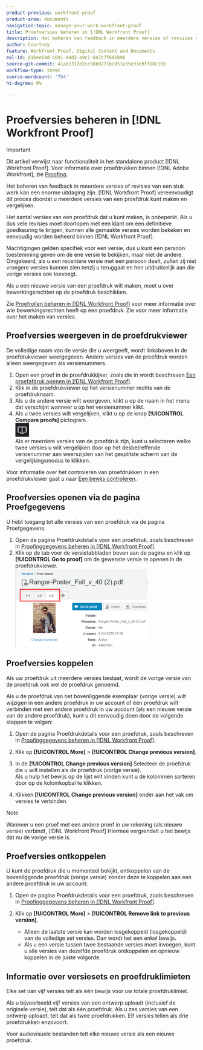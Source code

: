 ```yaml
---
product-previous: workfront-proof
product-area: documents
navigation-topic: manage-your-work-workfront-proof
title: Proefversies beheren in [!DNL Workfront Proof]
description: Het beheren van feedback in meerdere versies of revisies van een stuk werk kan een enorme uitdaging zijn. [!DNL Workfront Proof] vereenvoudigt dit proces doordat u meerdere versies van een proefdruk kunt maken en vergelijken.
author: Courtney
feature: Workfront Proof, Digital Content and Documents
exl-id: d1bee64d-c091-40d3-a9c1-847c7f645b96
source-git-commit: 41ab1312d2ccb8b8271bc851a35e31e9ff18c16b
workflow-type: tm+mt
source-wordcount: '754'
ht-degree: 0%

---
```


# Proefversies beheren in [!DNL Workfront Proof]

>[!IMPORTANT]
>
>Dit artikel verwijst naar functionaliteit in het standalone product [!DNL Workfront Proof]. Voor informatie over proefdrukken binnen [!DNL Adobe Workfront], zie [Proofing](../../../review-and-approve-work/proofing/proofing.md).

Het beheren van feedback in meerdere versies of revisies van een stuk werk kan een enorme uitdaging zijn. [!DNL Workfront Proof] vereenvoudigt dit proces doordat u meerdere versies van een proefdruk kunt maken en vergelijken.

Het aantal versies van een proefdruk dat u kunt maken, is onbeperkt. Als u dus vele revisies moet doorlopen met een klant om een definitieve goedkeuring te krijgen, kunnen alle gemaakte versies worden bekeken en eenvoudig worden beheerd binnen [!DNL Workfront Proof].

Machtigingen gelden specifiek voor een versie, dus u kunt een persoon toestemming geven om de ene versie te bekijken, maar niet de andere. Omgekeerd, als u een recentere versie met een persoon deelt, zullen zij niet vroegere versies kunnen zien tenzij u teruggaat en hen uitdrukkelijk aan die vorige versies ook toevoegt.

Als u een nieuwe versie van een proefdruk wilt maken, moet u over bewerkingsrechten op de proefdruk beschikken.

Zie [Proefrollen beheren in [!DNL Workfront Proof]](../../../workfront-proof/wp-work-proofsfiles/share-proofs-and-files/manage-proof-roles.md) voor meer informatie over wie bewerkingsrechten heeft op een proefdruk. Zie voor meer informatie over het maken van versies.

## Proefversies weergeven in de proefdrukviewer

De volledige naam van de versie die u weergeeft, wordt linksboven in de proefdrukviewer weergegeven. Andere versies van de proefdruk worden alleen weergegeven als versienummers.

1. Open een proef in de proefdrukkijker, zoals die in wordt beschreven [Een proefafdruk openen in [!DNL Workfront Proof]](../../../workfront-proof/wp-work-proofsfiles/review-proofs-wpv/open-proof.md).
1. Klik in de proefdrukviewer op het versienummer rechts van de proefdruknaam.
1. Als u de andere versie wilt weergeven, klikt u op de naam in het menu dat verschijnt wanneer u op het versienummer klikt.
1. Als u twee versies wilt vergelijken, klikt u op de knop **[!UICONTROL Compare proofs]** pictogram.\
   ![Compare_Proofs_button.png](assets/compare-proofs-button.png)\
   Als er meerdere versies van de proefdruk zijn, kunt u selecteren welke twee versies u wilt vergelijken door op het desbetreffende versienummer aan weerszijden van het gesplitste scherm van de vergelijkingsmodus te klikken.

Voor informatie over het controleren van proefdrukken in een proefdrukviewer gaat u naar [Een bewijs controleren](../../../review-and-approve-work/proofing/reviewing-proofs-within-workfront/review-a-proof/review-a-proof.md).

## Proefversies openen via de pagina Proefgegevens

U hebt toegang tot alle versies van een proefdruk via de pagina Proefgegevens.

1. Open de pagina Proefdrukdetails voor een proefdruk, zoals beschreven in [Proofinggegevens beheren in [!DNL Workfront Proof]](../../../workfront-proof/wp-work-proofsfiles/manage-your-work/manage-proof-details.md).
1. Klik op de tab voor de versietabbladen boven aan de pagina en klik op **[!UICONTROL Go to proof]** om de gewenste versie te openen in de proefdrukviewer.\
   ![Version_tabs_on_Proof_Details_page.png](assets/version-tabs-on-proof-details-page-350x205.png)

## Proefversies koppelen

Als uw proefdruk uit meerdere versies bestaat, wordt de vorige versie van de proefdruk ook wel de proefdruk genoemd.

Als u de proefdruk van het bovenliggende exemplaar (vorige versie) wilt wijzigen in een andere proefdruk in uw account of één proefdruk wilt verbinden met een andere proefdruk in uw account (als een nieuwe versie van de andere proefdruk), kunt u dit eenvoudig doen door de volgende stappen te volgen:

1. Open de pagina Proefdrukdetails voor een proefdruk, zoals beschreven in [Proofinggegevens beheren in [!DNL Workfront Proof]](../../../workfront-proof/wp-work-proofsfiles/manage-your-work/manage-proof-details.md).
1. Klik op **[!UICONTROL More]** > **[!UICONTROL Change previous version]**.

1. In de **[!UICONTROL Change previous version]** Selecteer de proefdruk die u wilt instellen als de proefdruk (vorige versie).\
   Als u hulp het bewijs op de lijst wilt vinden kunt u de kolommen sorteren door op de kolomkopbal te klikken.

1. Klikken **[!UICONTROL Change previous version]** onder aan het vak om versies te verbinden.

>[!NOTE]
>
>Wanneer u een proef met een andere proef in uw rekening (als nieuwe versie) verbindt, [!DNL Workfront Proof] Hiermee vergrendelt u het bewijs dat nu de vorige versie is.

## Proefversies ontkoppelen

U kunt de proefdruk die u momenteel bekijkt, ontkoppelen van de bovenliggende proefdruk (vorige versie) zonder deze te koppelen aan een andere proefdruk in uw account:

1. Open de pagina Proefdrukdetails voor een proefdruk, zoals beschreven in [Proofinggegevens beheren in [!DNL Workfront Proof]](../../../workfront-proof/wp-work-proofsfiles/manage-your-work/manage-proof-details.md).
1. Klik op **[!UICONTROL More]** > **[!UICONTROL Remove link to previous version]**.

   * Alleen de laatste versie kan worden losgekoppeld (losgekoppeld) van de volledige set versies. Dan wordt het een enkel bewijs.
   * Als u een versie tussen twee bestaande versies moet invoegen, kunt u alle versies van dezelfde proefdruk ontkoppelen en opnieuw koppelen in de juiste volgorde.

## Informatie over versiesets en proefdruklimieten

Elke set van vijf versies telt als één bewijs voor uw totale proefdruklimiet.

Als u bijvoorbeeld vijf versies van een ontwerp uploadt (inclusief de originele versie), telt dat als één proefdruk. Als u zes versies van een ontwerp uploadt, telt dat als twee proefdrukken. Elf versies tellen als drie proefdrukken enzovoort.

Voor audiovisuele bestanden telt elke nieuwe versie als een nieuwe proefdruk.
